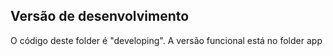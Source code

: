 ## Versão de desenvolvimento

O código deste folder é "developing". A versão funcional está no folder app

